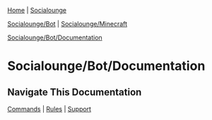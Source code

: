 [Home](/) | [Socialounge](/socialounge)

[Socialounge/Bot](/socialounge/bot) | [Socialounge/Minecraft](/socialounge/minecraft) 

[Socialounge/Bot/Documentation](/socialounge/bot/documentation)

# Socialounge/Bot/Documentation

## Navigate This Documentation

[Commands](/socialounge/bot/docs/commands) | [Rules](/socialounge/bot/docs/rules) | [Support](/socialounge/bot/docs/support)


